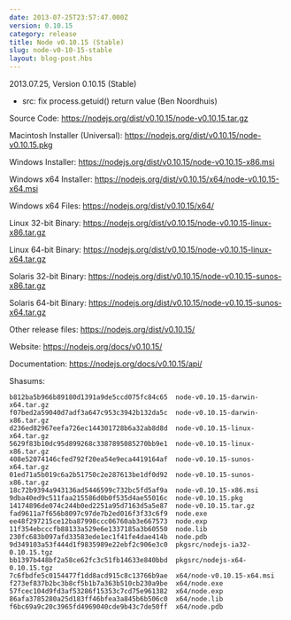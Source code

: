```yaml
---
date: 2013-07-25T23:57:47.000Z
version: 0.10.15
category: release
title: Node v0.10.15 (Stable)
slug: node-v0-10-15-stable
layout: blog-post.hbs
---
```


2013.07.25, Version 0.10.15 (Stable)

* src: fix process.getuid() return value (Ben Noordhuis)

Source Code: https://nodejs.org/dist/v0.10.15/node-v0.10.15.tar.gz

Macintosh Installer (Universal): https://nodejs.org/dist/v0.10.15/node-v0.10.15.pkg

Windows Installer: https://nodejs.org/dist/v0.10.15/node-v0.10.15-x86.msi

Windows x64 Installer: https://nodejs.org/dist/v0.10.15/x64/node-v0.10.15-x64.msi

Windows x64 Files: https://nodejs.org/dist/v0.10.15/x64/

Linux 32-bit Binary: https://nodejs.org/dist/v0.10.15/node-v0.10.15-linux-x86.tar.gz

Linux 64-bit Binary: https://nodejs.org/dist/v0.10.15/node-v0.10.15-linux-x64.tar.gz

Solaris 32-bit Binary: https://nodejs.org/dist/v0.10.15/node-v0.10.15-sunos-x86.tar.gz

Solaris 64-bit Binary: https://nodejs.org/dist/v0.10.15/node-v0.10.15-sunos-x64.tar.gz

Other release files: https://nodejs.org/dist/v0.10.15/

Website: https://nodejs.org/docs/v0.10.15/

Documentation: https://nodejs.org/docs/v0.10.15/api/

Shasums:
```
b812ba5b966b89180d1391a9de5ccd075fc84c65  node-v0.10.15-darwin-x64.tar.gz
f07bed2a59040d7adf3a647c953c3942b132da5c  node-v0.10.15-darwin-x86.tar.gz
d236ed82967eefa726ec144301728b6a32ab8d8d  node-v0.10.15-linux-x64.tar.gz
5629f83b10dc95d899268c3387895085270bb9e1  node-v0.10.15-linux-x86.tar.gz
408e52074146cfed792f20ea54e9eca4419164af  node-v0.10.15-sunos-x64.tar.gz
01ed71a5b019c6a2b51750c2e287613be1df0d92  node-v0.10.15-sunos-x86.tar.gz
18c72b9394a943136ad5446599c732bc5fd5af9a  node-v0.10.15-x86.msi
9dba40ed9c511faa215586d0b0f535d4ae55016c  node-v0.10.15.pkg
14174896de074c244b0ed2251a95d7163d5a5e87  node-v0.10.15.tar.gz
fad9611a7f656b8097c97de7b2ed016f3f33c6f9  node.exe
ee48f297215ce12ba87998ccc06760ab3e667573  node.exp
11f354ebcccfb88133a529e6e1337185a3b60550  node.lib
230fc683b097afd33583ede1ec1f41fe4dae414b  node.pdb
9d349103a53f444d1f9835989e22ebf2c906e3c0  pkgsrc/nodejs-ia32-0.10.15.tgz
bb1397b448bf2a58ce62fc3c51fb14633e840bbd  pkgsrc/nodejs-x64-0.10.15.tgz
7c6fbdfe5c0154477f1dd8acd915c8c13766b9ae  x64/node-v0.10.15-x64.msi
f273ef837b2bc3b8cf5b1b7a363b510cb230a9be  x64/node.exe
57fcec104d9fd3af53286f15353c7cd75e961382  x64/node.exp
86afa3785280a25d183ff46bfea3a845b6b506c0  x64/node.lib
f6bc69a9c20c3965fd4969040cde9b43c7de50ff  x64/node.pdb
```
